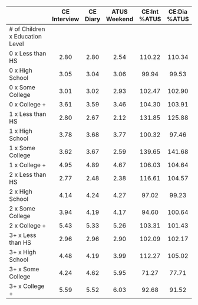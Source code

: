 
|                      | CE<br>Interview |  CE<br>Diary | ATUS<br>Weekend | CE:Int<br>%ATUS | CE:Dia<br>%ATUS |
| -------------------- | :----------: | :----------: | :----------: | :----------: | :----------: |
| # of Children x Education Level |              |              |              |              |              |
| 0 x Less than HS     |         2.80 |         2.80 |         2.54 |       110.22 |       110.34 |
| 0 x High School      |         3.05 |         3.04 |         3.06 |        99.94 |        99.53 |
| 0 x Some College     |         3.01 |         3.02 |         2.93 |       102.47 |       102.90 |
| 0 x College +        |         3.61 |         3.59 |         3.46 |       104.30 |       103.91 |
| 1 x Less than HS     |         2.80 |         2.67 |         2.12 |       131.85 |       125.88 |
| 1 x High School      |         3.78 |         3.68 |         3.77 |       100.32 |        97.46 |
| 1 x Some College     |         3.62 |         3.67 |         2.59 |       139.65 |       141.68 |
| 1 x College +        |         4.95 |         4.89 |         4.67 |       106.03 |       104.64 |
| 2 x Less than HS     |         2.77 |         2.48 |         2.38 |       116.61 |       104.57 |
| 2 x High School      |         4.14 |         4.24 |         4.27 |        97.02 |        99.23 |
| 2 x Some College     |         3.94 |         4.19 |         4.17 |        94.60 |       100.64 |
| 2 x College +        |         5.43 |         5.33 |         5.26 |       103.31 |       101.43 |
| 3+ x Less than HS    |         2.96 |         2.96 |         2.90 |       102.09 |       102.17 |
| 3+ x High School     |         4.48 |         4.19 |         3.99 |       112.27 |       105.02 |
| 3+ x Some College    |         4.24 |         4.62 |         5.95 |        71.27 |        77.71 |
| 3+ x College +       |         5.59 |         5.52 |         6.03 |        92.68 |        91.52 |

